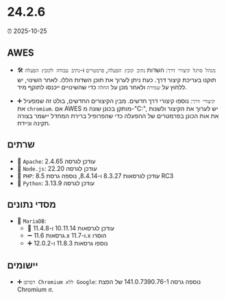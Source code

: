 # 24.2.6

⏰ 2025-10-25

## AWES
- 🛠️ `מנהל סרגל קיצורי דרך`: השדות `נתיב קובץ הפעלה`, `פרמטרים` ו-`נתיב עבודה לקובץ הפעלה` תוקנו בעריכת קיצור דרך. כעת ניתן לערוך את תוכן השדות הללו. לאחר השינוי, יש ללחוץ על `שמירה` ולאחר מכן על `החלה` כדי שהשינויים ייכנסו לתוקף מיד.

- ➕ `קיצורי דרך`: נוספו קיצורי דרך חדשים.
מבין הקיצורים החדשים, בולט זה שמפעיל את `chromium`. אם AWES מותקן בכונן שונה מ-"C:\", יש לערוך את הקיצור ולשנות את אות הכונן בפרמטרים של ההפעלה כדי שהפרופיל ברירת המחדל יישמר בצורה תקינה וניידת.

## שרתים
- 🔄 `Apache`: עודכן לגרסה 2.4.65  
- 🔄 `Node.js`: עודכן לגרסה 22.20  
- 🔄 `PHP`: עודכן לגרסאות 8.3.27 ו-8.4.14, נוספה גרסת 8.5 RC3  
- 🔄 `Python`: עודכן לגרסה 3.13.9  

## מסדי נתונים
- 🔄 `MariaDB`:  
    - 🔄 עודכן לגרסאות 10.11.14 ו-11.4.8  
    - ➖ גרסאות 11.6.x ו-11.7.x הוסרו  
    - ➕ נוספו גרסאות 11.8.3 ו-12.0.2  

## יישומים
- ➕ `דפדפן Chromium ללא Google`: נוספה גרסה 141.0.7390.76-1 של הפצת Chromium זו.
